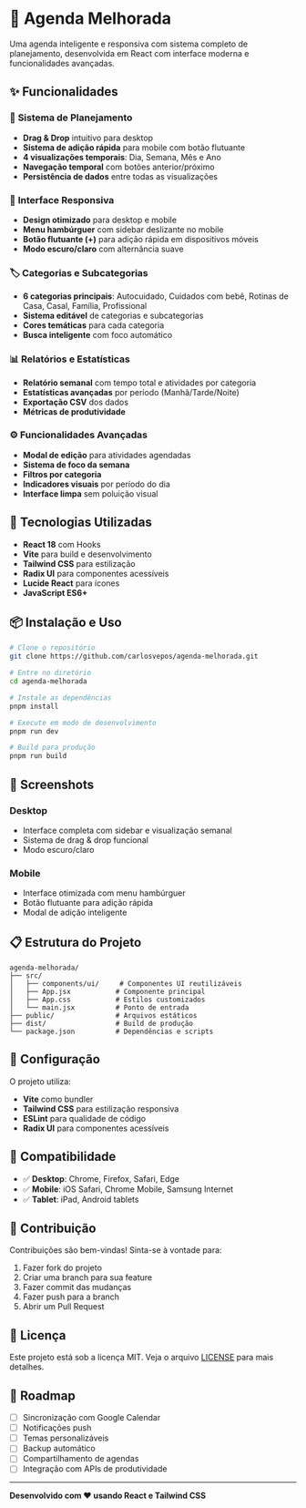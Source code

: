 # 📅 Agenda Melhorada

Uma agenda inteligente e responsiva com sistema completo de planejamento, desenvolvida em React com interface moderna e funcionalidades avançadas.

## ✨ Funcionalidades

### 🎯 **Sistema de Planejamento**
- **Drag & Drop** intuitivo para desktop
- **Sistema de adição rápida** para mobile com botão flutuante
- **4 visualizações temporais**: Dia, Semana, Mês e Ano
- **Navegação temporal** com botões anterior/próximo
- **Persistência de dados** entre todas as visualizações

### 📱 **Interface Responsiva**
- **Design otimizado** para desktop e mobile
- **Menu hambúrguer** com sidebar deslizante no mobile
- **Botão flutuante (+)** para adição rápida em dispositivos móveis
- **Modo escuro/claro** com alternância suave

### 🏷️ **Categorias e Subcategorias**
- **6 categorias principais**: Autocuidado, Cuidados com bebê, Rotinas de Casa, Casal, Família, Profissional
- **Sistema editável** de categorias e subcategorias
- **Cores temáticas** para cada categoria
- **Busca inteligente** com foco automático

### 📊 **Relatórios e Estatísticas**
- **Relatório semanal** com tempo total e atividades por categoria
- **Estatísticas avançadas** por período (Manhã/Tarde/Noite)
- **Exportação CSV** dos dados
- **Métricas de produtividade**

### ⚙️ **Funcionalidades Avançadas**
- **Modal de edição** para atividades agendadas
- **Sistema de foco da semana**
- **Filtros por categoria**
- **Indicadores visuais** por período do dia
- **Interface limpa** sem poluição visual

## 🚀 **Tecnologias Utilizadas**

- **React 18** com Hooks
- **Vite** para build e desenvolvimento
- **Tailwind CSS** para estilização
- **Radix UI** para componentes acessíveis
- **Lucide React** para ícones
- **JavaScript ES6+**

## 📦 **Instalação e Uso**

```bash
# Clone o repositório
git clone https://github.com/carlosvepos/agenda-melhorada.git

# Entre no diretório
cd agenda-melhorada

# Instale as dependências
pnpm install

# Execute em modo de desenvolvimento
pnpm run dev

# Build para produção
pnpm run build
```

## 🎨 **Screenshots**

### Desktop
- Interface completa com sidebar e visualização semanal
- Sistema de drag & drop funcional
- Modo escuro/claro

### Mobile
- Interface otimizada com menu hambúrguer
- Botão flutuante para adição rápida
- Modal de adição inteligente

## 📋 **Estrutura do Projeto**

```
agenda-melhorada/
├── src/
│   ├── components/ui/     # Componentes UI reutilizáveis
│   ├── App.jsx           # Componente principal
│   ├── App.css           # Estilos customizados
│   └── main.jsx          # Ponto de entrada
├── public/               # Arquivos estáticos
├── dist/                 # Build de produção
└── package.json          # Dependências e scripts
```

## 🔧 **Configuração**

O projeto utiliza:
- **Vite** como bundler
- **Tailwind CSS** para estilização responsiva
- **ESLint** para qualidade de código
- **Radix UI** para componentes acessíveis

## 📱 **Compatibilidade**

- ✅ **Desktop**: Chrome, Firefox, Safari, Edge
- ✅ **Mobile**: iOS Safari, Chrome Mobile, Samsung Internet
- ✅ **Tablet**: iPad, Android tablets

## 🤝 **Contribuição**

Contribuições são bem-vindas! Sinta-se à vontade para:
1. Fazer fork do projeto
2. Criar uma branch para sua feature
3. Fazer commit das mudanças
4. Fazer push para a branch
5. Abrir um Pull Request

## 📄 **Licença**

Este projeto está sob a licença MIT. Veja o arquivo [LICENSE](LICENSE) para mais detalhes.

## 🎯 **Roadmap**

- [ ] Sincronização com Google Calendar
- [ ] Notificações push
- [ ] Temas personalizáveis
- [ ] Backup automático
- [ ] Compartilhamento de agendas
- [ ] Integração com APIs de produtividade

---

**Desenvolvido com ❤️ usando React e Tailwind CSS**
